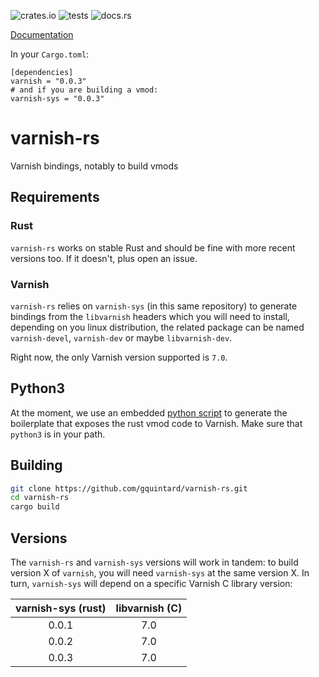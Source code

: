 ![crates.io](https://img.shields.io/crates/v/varnish.svg)
![tests](https://github.com/gquintard/varnish-rs/actions/workflows/tests.yaml/badge.svg)
![docs.rs](https://img.shields.io/badge/docs.rs-0.0.3-brightgreen)

[Documentation](https://docs.rs/varnish/0.0.3/varnish/)

In your `Cargo.toml`:

```
[dependencies]
varnish = "0.0.3"
# and if you are building a vmod:
varnish-sys = "0.0.3"
```
# varnish-rs

Varnish bindings, notably to build vmods

## Requirements

### Rust

`varnish-rs` works on stable Rust and should be fine with more recent versions too. If it doesn't, plus open an issue.

### Varnish

`varnish-rs` relies on `varnish-sys` (in this same repository) to generate bindings from the `libvarnish` headers which you will need to install, depending on you linux distribution, the related package can be named `varnish-devel`, `varnish-dev` or maybe `libvarnish-dev`.

Right now, the only Varnish version supported is `7.0`.

## Python3

At the moment, we use an embedded [python script](src/vmodtool-rs.py) to generate the boilerplate that exposes the rust vmod code to Varnish. Make sure that `python3` is in your path.

## Building

``` bash
git clone https://github.com/gquintard/varnish-rs.git
cd varnish-rs
cargo build
```

## Versions

The `varnish-rs` and `varnish-sys` versions will work in tandem: to build version X of `varnish`, you will need `varnish-sys` at the same version X. In turn, `varnish-sys` will depend on a specific Varnish C library version:

| varnish-sys (rust) | libvarnish (C) |
| :----------------: | :------------: |
| 0.0.1              | 7.0            |
| 0.0.2              | 7.0            |
| 0.0.3              | 7.0            |
